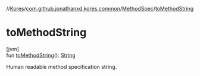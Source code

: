 //[Kores](../../../index.md)/[com.github.jonathanxd.kores.common](../index.md)/[MethodSpec](index.md)/[toMethodString](to-method-string.md)

# toMethodString

[jvm]\
fun [toMethodString](to-method-string.md)(): [String](https://kotlinlang.org/api/latest/jvm/stdlib/kotlin/-string/index.html)

Human readable method specification string.
